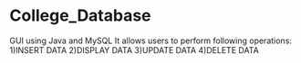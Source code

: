# College_Database
GUI using Java and MySQL
It allows users to perform following operations:
1)INSERT DATA
2)DISPLAY DATA
3)UPDATE DATA
4)DELETE DATA
